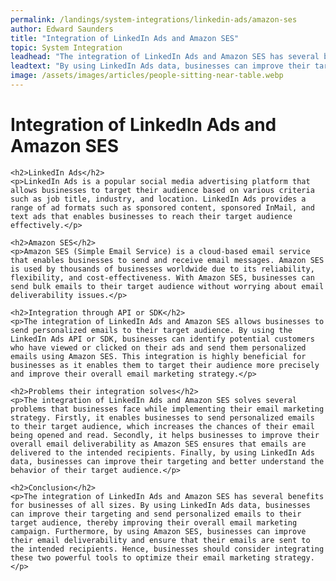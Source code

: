 ```yaml
---
permalink: /landings/system-integrations/linkedin-ads/amazon-ses
author: Edward Saunders
title: "Integration of LinkedIn Ads and Amazon SES"
topic: System Integration
leadhead: "The integration of LinkedIn Ads and Amazon SES has several benefits for businesses of all sizes"
leadtext: "By using LinkedIn Ads data, businesses can improve their targeting and send personalized emails to their target audience, thereby improving their overall email marketing campaign. Furthermore, by using Amazon SES, businesses can improve their email deliverability and ensure that their emails are sent to the intended recipients. Hence, businesses should consider integrating these two powerful tools to optimize their email marketing strategy."
image: /assets/images/articles/people-sitting-near-table.webp
---
```

<div class="arttext">	<h1>Integration of LinkedIn Ads and Amazon SES</h1>
	
	<h2>LinkedIn Ads</h2>
	<p>LinkedIn Ads is a popular social media advertising platform that allows businesses to target their audience based on various criteria such as job title, industry, and location. LinkedIn Ads provides a range of ad formats such as sponsored content, sponsored InMail, and text ads that enables businesses to reach their target audience effectively.</p>
	
	<h2>Amazon SES</h2>
	<p>Amazon SES (Simple Email Service) is a cloud-based email service that enables businesses to send and receive email messages. Amazon SES is used by thousands of businesses worldwide due to its reliability, flexibility, and cost-effectiveness. With Amazon SES, businesses can send bulk emails to their target audience without worrying about email deliverability issues.</p>
	
	<h2>Integration through API or SDK</h2>
	<p>The integration of LinkedIn Ads and Amazon SES allows businesses to send personalized emails to their target audience. By using the LinkedIn Ads API or SDK, businesses can identify potential customers who have viewed or clicked on their ads and send them personalized emails using Amazon SES. This integration is highly beneficial for businesses as it enables them to target their audience more precisely and improve their overall email marketing strategy.</p>
	
	<h2>Problems their integration solves</h2>
	<p>The integration of LinkedIn Ads and Amazon SES solves several problems that businesses face while implementing their email marketing strategy. Firstly, it enables businesses to send personalized emails to their target audience, which increases the chances of their email being opened and read. Secondly, it helps businesses to improve their overall email deliverability as Amazon SES ensures that emails are delivered to the intended recipients. Finally, by using LinkedIn Ads data, businesses can improve their targeting and better understand the behavior of their target audience.</p>
	
	<h2>Conclusion</h2>
	<p>The integration of LinkedIn Ads and Amazon SES has several benefits for businesses of all sizes. By using LinkedIn Ads data, businesses can improve their targeting and send personalized emails to their target audience, thereby improving their overall email marketing campaign. Furthermore, by using Amazon SES, businesses can improve their email deliverability and ensure that their emails are sent to the intended recipients. Hence, businesses should consider integrating these two powerful tools to optimize their email marketing strategy.</p>
	
</div>